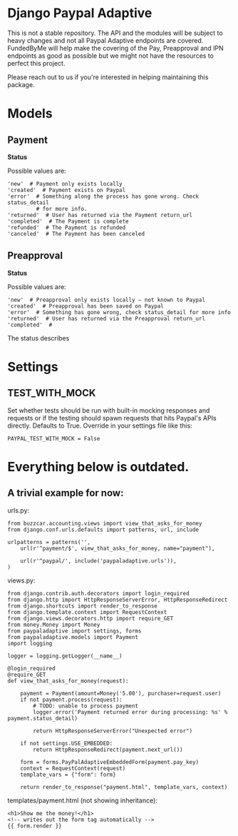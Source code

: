 Django Paypal Adaptive
===

This is not a stable repository. The API and the modules will be subject to
heavy changes and not all Paypal Adaptive endpoints are covered. FundedByMe
will help make the covering of the Pay, Preapproval and IPN endpoints as good
as possible but we might not have the resources to perfect this project.

Please reach out to us if you're interested in helping maintaining this
package.

Models
===

Payment
---

__Status__

Possible values are:

    'new'  # Payment only exists locally
    'created'  # Payment exists on Paypal
    'error'  # Something along the process has gone wrong. Check status_detail
             # for more info.
    'returned'  # User has returned via the Payment return_url
    'completed'  # The Payment is complete
    'refunded'  # The Payment is refunded
    'canceled'  # The Payment has been canceled

Preapproval
---

__Status__

Possible values are:

    'new'  # Preapproval only exists locally — not known to Paypal
    'created'  # Preapproval has been saved on Paypal
    'error'  # Something has gone wrong, check status_detail for more info
    'returned'  # User has returned via the Preapproval return_url
    'completed'  #

The status describes

Settings
===

TEST_WITH_MOCK
---

Set whether tests should be run with built-in mocking responses and requests
or if the testing should spawn requests that hits Paypal's APIs directly.
Defaults to True. Override in your settings file like this:

    PAYPAL_TEST_WITH_MOCK = False

Everything below is outdated.
===

A trivial example for now:
---


urls.py:

    from buzzcar.accounting.views import view_that_asks_for_money
    from django.conf.urls.defaults import patterns, url, include
    
    urlpatterns = patterns('',
        url(r'^payment/$', view_that_asks_for_money, name="payment"),
        
        url(r'^paypal/', include('paypaladaptive.urls')),
    )


views.py:

    from django.contrib.auth.decorators import login_required
    from django.http import HttpResponseServerError, HttpResponseRedirect
    from django.shortcuts import render_to_response
    from django.template.context import RequestContext
    from django.views.decorators.http import require_GET
    from money.Money import Money
    from paypaladaptive import settings, forms
    from paypaladaptive.models import Payment
    import logging
    
    logger = logging.getLogger(__name__)
    
    @login_required
    @require_GET
    def view_that_asks_for_money(request):
        
        payment = Payment(amount=Money('5.00'), purchaser=request.user)
        if not payment.process(request):
            # TODO: unable to process payment
            logger.error('Payment returned error during processing: %s' % payment.status_detail)
            
            return HttpResponseServerError("Unexpected error")
        
        if not settings.USE_EMBEDDED:
            return HttpResponseRedirect(payment.next_url())
    
        form = forms.PayPalAdaptiveEmbeddedForm(payment.pay_key)
        context = RequestContext(request)
        template_vars = {"form": form}
        
        return render_to_response("payment.html", template_vars, context)


templates/payment.html (not showing inheritance):

    <h1>Show me the money!</h1>
    <!-- writes out the form tag automatically -->
    {{ form.render }}
